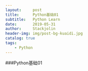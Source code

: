 ```yaml
---
layout:     post
title:      Python基础01
subtitle:   Python Learn
date:       2019-05-31
author:     Stackjolin
header-img: img/post-bg-kuaidi.jpg
catalog: true
tags:
    - Python
---
```


###Python基础01



